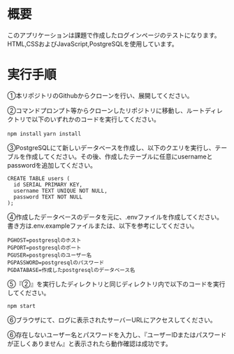 # 概要

このアプリケーションは課題で作成したログインページのテストになります。
HTML,CSSおよびJavaScript,PostgreSQLを使用しています。

# 実行手順

①本リポジトリのGithubからクローンを行い、展開してください。

②コマンドプロンプト等からクローンしたリポジトリに移動し、ルートディレクトリで以下のいずれかのコードを実行してください。

`npm install`
`yarn install`

③PostgreSQLにて新しいデータベースを作成し、以下のクエリを実行し、テーブルを作成してください。その後、作成したテーブルに任意にusernameとpasswordを追加してください。
```
CREATE TABLE users (
  id SERIAL PRIMARY KEY,
  username TEXT UNIQUE NOT NULL,
  password TEXT NOT NULL
);
```

④作成したデータベースのデータを元に、.envファイルを作成してください。書き方は.env.exampleファイルまたは、以下を参考にしてください。
```
PGHOST=postgresqlのホスト
PGPORT=postgresqlのポート
PGUSER=postgresqlのユーザー名
PGPASSWORD=postgresqlのパスワード
PGDATABASE=作成したpostgresqlのデータベース名
```

⑤『②』を実行したディレクトリと同じディレクトリ内で以下のコードを実行してください。

`npm start`

⑥ブラウザにて、ログに表示されたサーバーURLにアクセスしてください。

⑥存在しないユーザー名とパスワードを入力し、『ユーザーIDまたはパスワードが正しくありません』と表示されたら動作確認は成功です。
